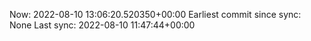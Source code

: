Now: 2022-08-10 13:06:20.520350+00:00 Earliest commit since sync: None Last sync: 2022-08-10 11:47:44+00:00
